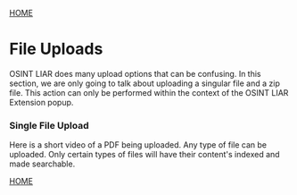 <a href="/tutorials/">HOME</a>

# File Uploads
OSINT LIAR does many upload options that can be confusing. In this section, we are only going to talk
about uploading a singular file and a zip file. This action can only be performed within the context 
of the OSINT LIAR Extension popup. 

### Single File Upload
Here is a short video of a PDF being uploaded. Any type of file can be uploaded. Only certain types
of files will have their content's indexed and made searchable. 

<a href="/tutorials/">HOME</a>
